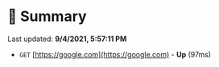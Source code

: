 # 📖 Summary
Last updated: **9/4/2021, 5:57:11 PM**

- `GET` [https://google.com](https://google.com) - **Up** (97ms)
